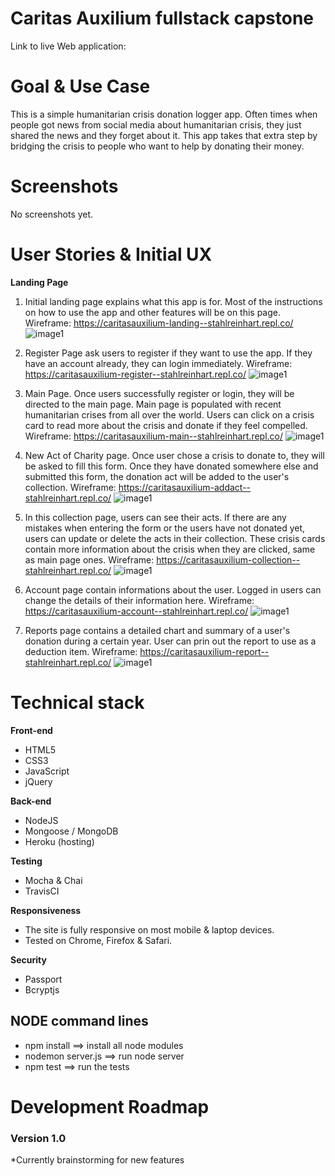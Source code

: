 # Caritas Auxilium fullstack capstone

Link to live Web application:

# Goal & Use Case

This is a simple humanitarian crisis donation logger app. Often times when people got news from social media about humanitarian crisis, they just shared the news and they forget about it. This app takes that extra step by bridging the crisis to people who want to help by donating their money.

# Screenshots

No screenshots yet.

# User Stories & Initial UX

**Landing Page**

1. Initial landing page explains what this app is for. Most of the instructions on how to use the app and other features will be on this page.
   Wireframe: https://caritasauxilium-landing--stahlreinhart.repl.co/
   ![image1](https://github.com/PeterAndreas77/caritas-auxilium-fullstack-capstone/blob/master/github-images/caritas_landing.jpg)
   
2. Register Page ask users to register if they want to use the app. If they have an account already, they can login immediately.
   Wireframe: https://caritasauxilium-register--stahlreinhart.repl.co/
   ![image1](https://github.com/PeterAndreas77/caritas-auxilium-fullstack-capstone/blob/master/github-images/caritas_register.jpg)
   
3. Main Page. Once users successfully register or login, they will be directed to the main page. Main page is populated with recent humanitarian crises from all over the world. Users can click on a crisis card to read more about the crisis and donate if they feel compelled.
   Wireframe: https://caritasauxilium-main--stahlreinhart.repl.co/
   ![image1](https://github.com/PeterAndreas77/caritas-auxilium-fullstack-capstone/blob/master/github-images/caritas_main.jpg)
   
4. New Act of Charity page. Once user chose a crisis to donate to, they will be asked to fill this form. Once they have donated somewhere else and submitted this form, the donation act will be added to the user's collection.
   Wireframe: https://caritasauxilium-addact--stahlreinhart.repl.co/
   ![image1](https://github.com/PeterAndreas77/caritas-auxilium-fullstack-capstone/blob/master/github-images/caritas_add.jpg)
   
5. In this collection page, users can see their acts. If there are any mistakes when entering the form or the users have not donated yet, users can update or delete the acts in their collection. These crisis cards contain more information about the crisis when they are clicked, same as main page ones.
   Wireframe: https://caritasauxilium-collection--stahlreinhart.repl.co/
   ![image1](https://github.com/PeterAndreas77/caritas-auxilium-fullstack-capstone/blob/master/github-images/caritas_collections.jpg)
   
6. Account page contain informations about the user. Logged in users can change the details of their information here.
   Wireframe: https://caritasauxilium-account--stahlreinhart.repl.co/
   ![image1](https://github.com/PeterAndreas77/caritas-auxilium-fullstack-capstone/blob/master/github-images/caritas_account.jpg)
   
7. Reports page contains a detailed chart and summary of a user's donation during a certain year. User can prin out the report to use as a deduction item.
   Wireframe: https://caritasauxilium-report--stahlreinhart.repl.co/
   ![image1](https://github.com/PeterAndreas77/caritas-auxilium-fullstack-capstone/blob/master/github-images/caritas_report.jpg)

# Technical stack

**Front-end**

- HTML5
- CSS3
- JavaScript
- jQuery

**Back-end**

- NodeJS
- Mongoose / MongoDB
- Heroku (hosting)

**Testing**

- Mocha & Chai
- TravisCI

**Responsiveness**

- The site is fully responsive on most mobile & laptop devices.
- Tested on Chrome, Firefox & Safari.

**Security**

- Passport
- Bcryptjs

## NODE command lines

- npm install ==> install all node modules
- nodemon server.js ==> run node server
- npm test ==> run the tests

# Development Roadmap

### Version 1.0

\*Currently brainstorming for new features
